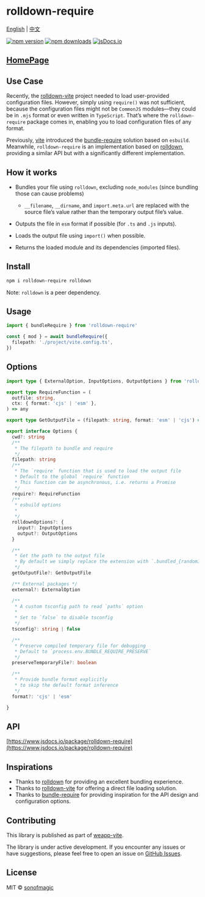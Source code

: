 # rolldown-require

[English](./README.md) | [中文](./README-cn.md)

[![npm version](https://badgen.net/npm/v/rolldown-require)](https://npm.im/rolldown-require) [![npm downloads](https://badgen.net/npm/dm/rolldown-require)](https://npm.im/rolldown-require) [![jsDocs.io](https://img.shields.io/badge/jsDocs.io-reference-blue)](https://www.jsdocs.io/package/rolldown-require)

## [HomePage](https://github.com/weapp-vite/weapp-vite/tree/main/packages/rolldown-require)

## Use Case

Recently, the [rolldown-vite](https://github.com/vite/rolldown-vite) project needed to load user-provided configuration files. However, simply using `require()` was not sufficient, because the configuration files might not be `CommonJS` modules—they could be in `.mjs` format or even written in `TypeScript`. That’s where the `rolldown-require` package comes in, enabling you to load configuration files of any format.

Previously, [vite](https://vitejs.dev/) introduced the [bundle-require](https://www.npmjs.com/package/bundle-require) solution based on `esbuild`. Meanwhile, `rolldown-require` is an implementation based on [rolldown](https://rolldown.rs/), providing a similar API but with a significantly different implementation.

## How it works

- Bundles your file using `rolldown`, excluding `node_modules` (since bundling those can cause problems)
  - `__filename`, `__dirname`, and `import.meta.url` are replaced with the source file’s value rather than the temporary output file’s value.

- Outputs the file in `esm` format if possible (for `.ts` and `.js` inputs).
- Loads the output file using `import()` when possible.
- Returns the loaded module and its dependencies (imported files).

## Install

```sh
npm i rolldown-require rolldown
```

Note: `rolldown` is a peer dependency.

## Usage

```ts
import { bundleRequire } from 'rolldown-require'

const { mod } = await bundleRequire({
  filepath: './project/vite.config.ts',
})
```

## Options

```ts
import type { ExternalOption, InputOptions, OutputOptions } from 'rolldown'

export type RequireFunction = (
  outfile: string,
  ctx: { format: 'cjs' | 'esm' },
) => any

export type GetOutputFile = (filepath: string, format: 'esm' | 'cjs') => string

export interface Options {
  cwd?: string
  /**
   * The filepath to bundle and require
   */
  filepath: string
  /**
   * The `require` function that is used to load the output file
   * Default to the global `require` function
   * This function can be asynchronous, i.e. returns a Promise
   */
  require?: RequireFunction
  /**
   * esbuild options
   *
   */
  rolldownOptions?: {
    input?: InputOptions
    output?: OutputOptions
  }

  /**
   * Get the path to the output file
   * By default we simply replace the extension with `.bundled_{randomId}.js`
   */
  getOutputFile?: GetOutputFile

  /** External packages */
  external?: ExternalOption

  /**
   * A custom tsconfig path to read `paths` option
   *
   * Set to `false` to disable tsconfig
   */
  tsconfig?: string | false

  /**
   * Preserve compiled temporary file for debugging
   * Default to `process.env.BUNDLE_REQUIRE_PRESERVE`
   */
  preserveTemporaryFile?: boolean

  /**
   * Provide bundle format explicitly
   * to skip the default format inference
   */
  format?: 'cjs' | 'esm'

}
```

## API

[https://www.jsdocs.io/package/rolldown-require](https://www.jsdocs.io/package/rolldown-require)

## Inspirations

- Thanks to [rolldown](https://rolldown.rs/) for providing an excellent bundling experience.
- Thanks to [rolldown-vite](https://github.com/vite/rolldown-vite) for offering a direct file loading solution.
- Thanks to [bundle-require](https://www.npmjs.com/package/bundle-require) for providing inspiration for the API design and configuration options.

## Contributing

This library is published as part of [weapp-vite](https://github.com/weapp-vite/weapp-vite).

The library is under active development. If you encounter any issues or have suggestions, please feel free to open an issue on [GitHub Issues](https://github.com/weapp-vite/weapp-vite/issues).

## License

MIT © [sonofmagic](https://github.com/sonofmagic)
